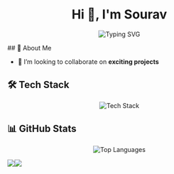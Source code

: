 

<!--
**sourav4243/sourav4243** is a ✨ _special_ ✨ repository because its `README.md` (this file) appears on your GitHub profile.

Here are some ideas to get you started:

- 🔭 I’m currently working on ...
- 🌱 I’m currently learning ...
- 👯 I’m looking to collaborate on ...
- 🤔 I’m looking for help with ...
- 💬 Ask me about ...
- 📫 How to reach me: ...
- 😄 Pronouns: ...
- ⚡ Fun fact: ...
-->
<h1 align="center">Hi 👋, I'm Sourav</h1>
<!-- <h3 align="center">A passionate developer and technology enthusiast</h3> -->

<p align="center">
  <img src="https://readme-typing-svg.demolab.com?font=Fira+Code&pause=1000&color=36BCF7&center=true&vCenter=true&width=435&lines=Welcome+to+my+GitHub+Profile!;Always+learning+and+building...;+%F0%9F%92%BB" alt="Typing SVG" />
</p>
## 🚀 About Me

- 👯 I’m looking to collaborate on **exciting projects**

## 🛠️ Tech Stack
<p align="center">
  <img src="https://skillicons.dev/icons?i=js,ts,react,nextjs,nodejs,python,java,cpp,html,css,tailwind,mongodb,mysql,postgres,git,github,linux,vscode" alt="Tech Stack" />
</p>

## 📊 GitHub Stats
<p align="center">
  <img src="https://github-readme-stats.vercel.app/api/top-langs/?username=sourav4243&layout=compact&theme=radical" alt="Top Languages" />
</p>


<a href="https://www.linkedin.com/in/sourav-kumar-56a6482b4" target="blank"><img src="https://img.shields.io/badge/LinkedIn-0077B5?style=for-the-badge&logo=linkedin&logoColor=white"/></a><a href="mailto:souravkumar18835@gmail.com" target="blank"><img src="https://img.shields.io/badge/Gmail-D14836?style=for-the-badge&logo=gmail&logoColor=white"/></a>
<!--   <a href="https://sourav4243.github.io" target="blank"><img src="https://img.shields.io/badge/Portfolio-36BCF7?style=for-the-badge&logo=vercel&logoColor=white"/></a> -->
<!--
<p align="center">
  <img src="https://komarev.com/ghpvc/?username=sourav4243&label=Profile%20views&color=36BCF7&style=flat" alt="Profile views" />
</p>
-->

